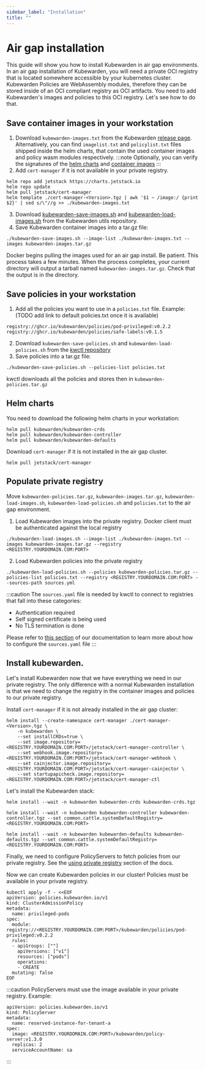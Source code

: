 ```yaml
---
sidebar_label: "Installation"
title: ""
---
```


# Air gap installation

This guide will show you how to install Kubewarden in air gap environments. In an air gap installation of Kubewarden, 
you will need a private OCI registry that is located somewhere accessible by your kubernetes cluster. Kubewarden Policies 
are WebAssembly modules, therefore they can be stored inside of an OCI compliant registry as OCI artifacts.
You need to add Kubewarden's images and policies to this OCI registry. Let's see how to do that.

## Save container images in your workstation

1. Download `kubewarden-images.txt` from the Kubewarden [release page](https://github.com/kubewarden/helm-charts/releases/). Alternatively, you can find `imagelist.txt` and `policylist.txt` files shipped inside the helm charts, that contain the used container images and policy wasm modules respectively.
:::note
Optionally, you can verify the signatures of the [helm charts](../../security/verifying-kubewarden#helm-charts) and [container images](../../security/verifying-kubewarden#container-images)
:::
2. Add `cert-manager` if it is not available in your private registry. 
```
helm repo add jetstack https://charts.jetstack.io
helm repo update
helm pull jetstack/cert-manager
helm template ./cert-manager-<Version>.tgz | awk '$1 ~ /image:/ {print $2}' | sed s/\"//g >> ./kubewarden-images.txt
```
3. Download [kubewarden-save-images.sh](https://github.com/kubewarden/utils/blob/main/scripts/kubewarden-save-images.sh) 
and [kubewarden-load-images.sh](https://github.com/kubewarden/utils/blob/main/scripts/kubewarden-load-images.sh) from the Kubewarden utils repository.
4. Save Kubewarden container images into a tar.gz file:
```
./kubewarden-save-images.sh --image-list ./kubewarden-images.txt --images kubewarden-images.tar.gz
```
Docker begins pulling the images used for an air gap install. Be patient. This process takes a few minutes. 
When the process completes, your current directory will output a tarball named `kubewarden-images.tar.gz`. Check that the output is in the directory.

## Save policies in your workstation

1. Add all the policies you want to use in a `policies.txt` file. 
Example: (TODO add link to default policies.txt once it is available) 
```
registry://ghcr.io/kubewarden/policies/pod-privileged:v0.2.2
registry://ghcr.io/kubewarden/policies/safe-labels:v0.1.5
```
2. Download `kubewarden-save-policies.sh` and `kubewarden-load-policies.sh` from the [kwctl repository](https://github.com/kubewarden/kwctl/tree/main/scripts)
3. Save policies into a tar.gz file:
```
./kubewarden-save-policies.sh --policies-list policies.txt
```
kwctl downloads all the policies and stores then in `kubewarden-policies.tar.gz`

## Helm charts

You need to download the following helm charts in your workstation:

```
helm pull kubewarden/kubewarden-crds         
helm pull kubewarden/kubewarden-controller
helm pull kubewarden/kubewarden-defaults  
```

Download `cert-manager` if it is not installed in the air gap cluster.

```
helm pull jetstack/cert-manager
```

## Populate private registry

Move `kubewarden-policies.tar.gz`, `kubewarden-images.tar.gz`, `kubewarden-load-images.sh`, `kubewarden-load-policies.sh` and `policies.txt`
to the air gap environment.

1. Load Kubewarden images into the private registry. Docker client must be authenticated against the local registry
```
./kubewarden-load-images.sh --image-list ./kubewarden-images.txt --images kubewarden-images.tar.gz --registry <REGISTRY.YOURDOMAIN.COM:PORT>
```
2. Load Kubewarden policies into the private registry  
```
./kubewarden-load-policies.sh --policies kubewarden-policies.tar.gz --policies-list policies.txt --registry <REGISTRY.YOURDOMAIN.COM:PORT> --sources-path sources.yml 
```

:::caution
The `sources.yaml` file is needed by kwctl to connect to registries that fall into these categories:

* Authentication required
* Self signed certificate is being used
* No TLS termination is done

Please refer to [this section](../../distributing-policies/custom-certificate-authorities.md) of our documentation to learn more about how to configure the `sources.yaml` file
::: 

## Install kubewarden. 

Let's install Kubewarden now that we have everything we need in our private registry. The only difference with a normal
Kubewarden installation is that we need to change the registry in the container images and policies to our private registry.

Install `cert-manager` if it is not already installed in the air gap cluster:

```
helm install --create-namespace cert-manager ./cert-manager-<Version>.tgz \
    -n kubewarden \
    --set installCRDs=true \
    --set image.repository=<REGISTRY.YOURDOMAIN.COM:PORT>/jetstack/cert-manager-controller \
    --set webhook.image.repository=<REGISTRY.YOURDOMAIN.COM:PORT>/jetstack/cert-manager-webhook \
    --set cainjector.image.repository=<REGISTRY.YOURDOMAIN.COM:PORT>/jetstack/cert-manager-cainjector \
    --set startupapicheck.image.repository=<REGISTRY.YOURDOMAIN.COM:PORT>/jetstack/cert-manager-ctl
```

Let's install the Kubewarden stack:

```
helm install --wait -n kubewarden kubewarden-crds kubewarden-crds.tgz
```

```
helm install --wait -n kubewarden kubewarden-controller kubewarden-controller.tgz --set common.cattle.systemDefaultRegistry=<REGISTRY.YOURDOMAIN.COM:PORT>
```

```
helm install --wait -n kubewarden kubewarden-defaults kubewarden-defaults.tgz --set common.cattle.systemDefaultRegistry=<REGISTRY.YOURDOMAIN.COM:PORT>
```

Finally, we need to configure PolicyServers to fetch policies from our private registry. See the [using private registry](../policy-servers/private-registry) section of the docs.

Now we can create Kubewarden policies in our cluster! Policies must be available in your private registry.

```
kubectl apply -f - <<EOF                                                                                        
apiVersion: policies.kubewarden.io/v1      
kind: ClusterAdmissionPolicy
metadata:
  name: privileged-pods
spec:
  module: registry://<REGISTRY.YOURDOMAIN.COM:PORT>/kubewarden/policies/pod-privileged:v0.2.2
  rules:
  - apiGroups: [""]
    apiVersions: ["v1"]
    resources: ["pods"]
    operations:
    - CREATE
  mutating: false
EOF
```

:::caution
PolicyServers must use the image available in your private registry. Example:
```
apiVersion: policies.kubewarden.io/v1
kind: PolicyServer
metadata:
  name: reserved-instance-for-tenant-a
spec:
  image: <REGISTRY.YOURDOMAIN.COM:PORT>/kubewarden/policy-server:v1.3.0
  replicas: 2
  serviceAccountName: sa
```
:::
